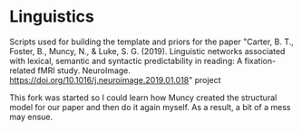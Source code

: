 # Linguistics
Scripts used for building the template and priors for the paper "Carter, B. T., Foster, B., Muncy, N., & Luke, S. G. (2019). Linguistic networks associated with lexical, semantic and syntactic predictability in reading: A fixation-related fMRI study. NeuroImage. https://doi.org/10.1016/j.neuroimage.2019.01.018" project

This fork was started so I could learn how Muncy created the structural model for our paper and then do it again myself. As a result, a bit of a mess may ensue.